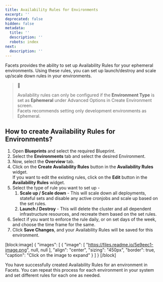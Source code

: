 ```yaml
---
title: Availability Rules for Environments
excerpt: ''
deprecated: false
hidden: false
metadata:
  title: ''
  description: ''
  robots: index
next:
  description: ''
---
```

Facets provides the ability to set up Availability Rules for your ephemeral environments. Using these rules, you can set up launch/destroy and scale up/scale down rules in your environments.

> 📘 
> 
> Availability rules can only be configured if the **Environment Type** is set as **Ephemeral** under Advanced Options in Create Environment screen.  
> Facets recommends setting only development environments as Ephemeral.

## How to create Availability Rules for Environments?

1. Open **Blueprints** and select the required Blueprint.
2. Select the **Environments** tab and select the desired Environment.
3. Now, select the **Overview** tab.
4. Click on the **Create Availability Rules** button in the **Availability Rules** widget.  
   If you want to edit the existing rules, click on the **Edit** button in the **Availability Rules** widget.
5. Select the type of rule you want to set up - 
   1. **Scale up / Scale down** - This will scale down all deployments, stateful sets and disable any active cronjobs and scale up based on the set rules.
   2. **Launch / Destroy** - This will delete the cluster and all dependent infrastructure resources, and recreate them based on the set rules.
6. Select if you want to enforce the rule daily, or on set days of the week, and choose the time frame for the same. 
7. Click **Save Changes**, and your Availability Rules will be saved for this environment.

[block:image]
{
  "images": [
    {
      "image": [
        "https://files.readme.io/5e9eec1-image.png",
        null,
        null
      ],
      "align": "center",
      "sizing": "450px",
      "border": true,
      "caption": "Click on the image to expand"
    }
  ]
}
[/block]


You have successfully created Availability Rules for an environment in Facets. You can repeat this process for each environment in your system and set different rules for each one as needed.